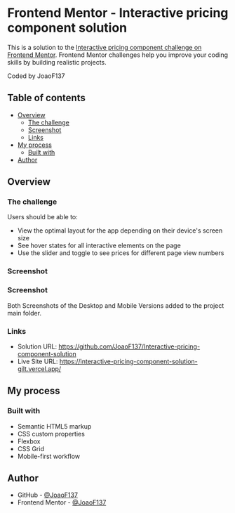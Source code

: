 # Frontend Mentor - Interactive pricing component solution

This is a solution to the [Interactive pricing component challenge on Frontend Mentor](https://www.frontendmentor.io/challenges/interactive-pricing-component-t0m8PIyY8). Frontend Mentor challenges help you improve your coding skills by building realistic projects.

Coded by JoaoF137

## Table of contents

- [Overview](#overview)
  - [The challenge](#the-challenge)
  - [Screenshot](#screenshot)
  - [Links](#links)
- [My process](#my-process)
  - [Built with](#built-with)
- [Author](#author)

## Overview

### The challenge

Users should be able to:

- View the optimal layout for the app depending on their device's screen size
- See hover states for all interactive elements on the page
- Use the slider and toggle to see prices for different page view numbers

### Screenshot

### Screenshot

Both Screenshots of the Desktop and Mobile Versions added to the project main folder.

### Links

- Solution URL: https://github.com/JoaoF137/Interactive-pricing-component-solution 
- Live Site URL: https://interactive-pricing-component-solution-gilt.vercel.app/


## My process

### Built with

- Semantic HTML5 markup
- CSS custom properties
- Flexbox
- CSS Grid
- Mobile-first workflow


## Author

- GitHub - [@JoaoF137](https://github.com/JoaoF137)
- Frontend Mentor - [@JoaoF137](https://www.frontendmentor.io/profile/JoaoF137)
